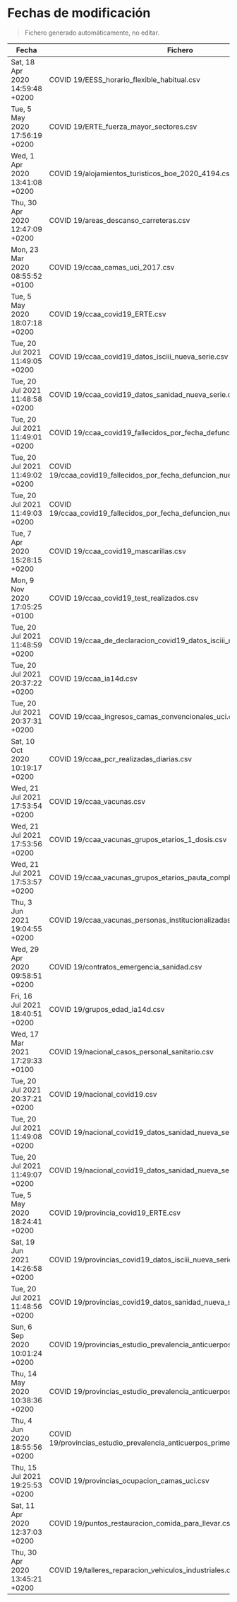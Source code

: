 # Fechas de modificación

> Fichero generado automáticamente, no editar.

| Fecha                           | Fichero                  |
|---------------------------------|--------------------------|
| Sat, 18 Apr 2020 14:59:48 +0200  | COVID 19/EESS_horario_flexible_habitual.csv |
| Tue, 5 May 2020 17:56:19 +0200  | COVID 19/ERTE_fuerza_mayor_sectores.csv |
| Wed, 1 Apr 2020 13:41:08 +0200  | COVID 19/alojamientos_turisticos_boe_2020_4194.csv |
| Thu, 30 Apr 2020 12:47:09 +0200  | COVID 19/areas_descanso_carreteras.csv |
| Mon, 23 Mar 2020 08:55:52 +0100  | COVID 19/ccaa_camas_uci_2017.csv |
| Tue, 5 May 2020 18:07:18 +0200  | COVID 19/ccaa_covid19_ERTE.csv |
| Tue, 20 Jul 2021 11:49:05 +0200  | COVID 19/ccaa_covid19_datos_isciii_nueva_serie.csv |
| Tue, 20 Jul 2021 11:48:58 +0200  | COVID 19/ccaa_covid19_datos_sanidad_nueva_serie.csv |
| Tue, 20 Jul 2021 11:49:01 +0200  | COVID 19/ccaa_covid19_fallecidos_por_fecha_defuncion_nueva_serie.csv |
| Tue, 20 Jul 2021 11:49:02 +0200  | COVID 19/ccaa_covid19_fallecidos_por_fecha_defuncion_nueva_serie_long.csv |
| Tue, 20 Jul 2021 11:49:03 +0200  | COVID 19/ccaa_covid19_fallecidos_por_fecha_defuncion_nueva_serie_original.csv |
| Tue, 7 Apr 2020 15:28:15 +0200  | COVID 19/ccaa_covid19_mascarillas.csv |
| Mon, 9 Nov 2020 17:05:25 +0100  | COVID 19/ccaa_covid19_test_realizados.csv |
| Tue, 20 Jul 2021 11:48:59 +0200  | COVID 19/ccaa_de_declaracion_covid19_datos_isciii_nueva_serie.csv |
| Tue, 20 Jul 2021 20:37:22 +0200  | COVID 19/ccaa_ia14d.csv |
| Tue, 20 Jul 2021 20:37:31 +0200  | COVID 19/ccaa_ingresos_camas_convencionales_uci.csv |
| Sat, 10 Oct 2020 10:19:17 +0200  | COVID 19/ccaa_pcr_realizadas_diarias.csv |
| Wed, 21 Jul 2021 17:53:54 +0200  | COVID 19/ccaa_vacunas.csv |
| Wed, 21 Jul 2021 17:53:56 +0200  | COVID 19/ccaa_vacunas_grupos_etarios_1_dosis.csv |
| Wed, 21 Jul 2021 17:53:57 +0200  | COVID 19/ccaa_vacunas_grupos_etarios_pauta_completa.csv |
| Thu, 3 Jun 2021 19:04:55 +0200  | COVID 19/ccaa_vacunas_personas_institucionalizadas.csv |
| Wed, 29 Apr 2020 09:58:51 +0200  | COVID 19/contratos_emergencia_sanidad.csv |
| Fri, 16 Jul 2021 18:40:51 +0200  | COVID 19/grupos_edad_ia14d.csv |
| Wed, 17 Mar 2021 17:29:33 +0100  | COVID 19/nacional_casos_personal_sanitario.csv |
| Tue, 20 Jul 2021 20:37:21 +0200  | COVID 19/nacional_covid19.csv |
| Tue, 20 Jul 2021 11:49:08 +0200  | COVID 19/nacional_covid19_datos_sanidad_nueva_serie.csv |
| Tue, 20 Jul 2021 11:49:07 +0200  | COVID 19/nacional_covid19_datos_sanidad_nueva_serie_grupos_edad.csv |
| Tue, 5 May 2020 18:24:41 +0200  | COVID 19/provincia_covid19_ERTE.csv |
| Sat, 19 Jun 2021 14:26:58 +0200  | COVID 19/provincias_covid19_datos_isciii_nueva_serie.csv |
| Tue, 20 Jul 2021 11:48:56 +0200  | COVID 19/provincias_covid19_datos_sanidad_nueva_serie.csv |
| Sun, 6 Sep 2020 10:01:24 +0200  | COVID 19/provincias_estudio_prevalencia_anticuerpos_final.csv |
| Thu, 14 May 2020 10:38:36 +0200  | COVID 19/provincias_estudio_prevalencia_anticuerpos_primera_ronda.csv |
| Thu, 4 Jun 2020 18:55:56 +0200  | COVID 19/provincias_estudio_prevalencia_anticuerpos_primera_y_segunda_ronda.csv |
| Thu, 15 Jul 2021 19:25:53 +0200  | COVID 19/provincias_ocupacion_camas_uci.csv |
| Sat, 11 Apr 2020 12:37:03 +0200  | COVID 19/puntos_restauracion_comida_para_llevar.csv |
| Thu, 30 Apr 2020 13:45:21 +0200  | COVID 19/talleres_reparacion_vehiculos_industriales.csv |
